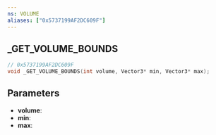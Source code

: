 ```yaml
---
ns: VOLUME
aliases: ["0x5737199AF2DC609F"]
---
```

## _GET_VOLUME_BOUNDS

```c
// 0x5737199AF2DC609F
void _GET_VOLUME_BOUNDS(int volume, Vector3* min, Vector3* max);
```

## Parameters
* **volume**:
* **min**:
* **max**:
